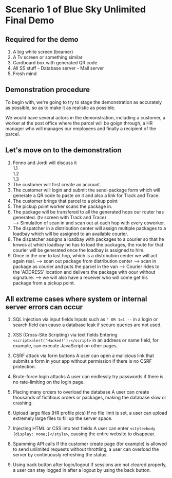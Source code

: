 # Scenario 1 of Blue Sky Unlimited Final Demo

## Required for the demo
1. A big white screen (beamer)
2. A Tv screen or something similar
3. Cardboard box with generated QR code
4. All SS stuff - Database server - Mail server
5. Fresh mind

## Demonstration procedure
To begin with, we're going to try to stage the demonstration as accurately as possible, so as to make it as realistic as possible.

We would have several actors in the demonstration, including a customer, a worker at the post office where the parcel will be goign through, a HR manager who will manages our employees and finally a recipient of the parcel.

## Let's move on to the demonstration
1. Fenno and Jordi will discuss it  
    1.1   
    1.2  
    1.3
2. The customer will first create an account.
3. The customer will login and submit the send-package form which will generate a QR code to paste on it and also a link for Track and Trace.
4. The customer brings that parcel to a pickup point
5. The pickup point worker scans the package in.
6. The package will be transfered to all the generated hops our router has generated. (tv screen with Track and Trace)  
--> Simulation of scan in and scan out at each hop with every coworker.
7. The dispatcher in a distribution center will assign multiple packages to a loadbay which will be assigned to an available courier.
8. The dispatcher assigns a loadbay with packages to a courier so that he knwos at which loadbay he has to load the packages, the route for that courier will be generated once the loadbay is assigned to him.
9. Once in the one to last hop, which is a distribution center we will act again real.
--> scan out package from distribution center
--> scan in package as courier and puts the parcel in the van
--> Courier rides to the 'ADDRESS' location and delivers the package with oour without signature.
--> we will also have a receiver who will come get his package from a pickup point.

## All extreme cases where system or internal server errors can occur
1. SQL injection via input fields
Inputs such as `' OR 1=1 --` in a login or search field can cause a database leak if secure queries are not used.

2. XSS (Cross-Site Scripting) via text fields
Entering `<script>alert('Hacked!');</script>` in an address or name field, for example, can execute JavaScript on other pages.

3. CSRF attack via form buttons
A user can open a malicious link that submits a form in your app without permission if there is no CSRF protection.

4. Brute-force login attacks
A user can endlessly try passwords if there is no rate-limiting on the login page.

5. Placing many orders to overload the database
A user can create thousands of fictitious orders or packages, making the database slow or crashing.

6. Upload large files (HR profile pics)
If no file limit is set, a user can upload extremely large files to fill up the server space.

7. Injecting HTML or CSS into text fields
A user can enter `<style>body {display: none;}</style>`, causing the entire website to disappear.

8. Spamming API calls
If the customer create page (for example) is allowed to send unlimited requests without throttling, a user can overload the server by continuously refreshing the status.

9. Using back button after login/logout
If sessions are not cleared properly, a user can stay logged in after a logout by using the back button.